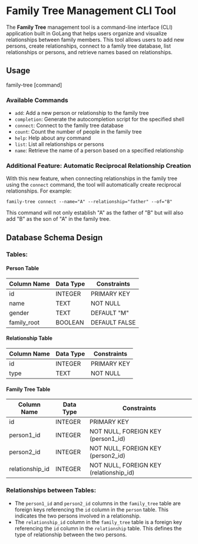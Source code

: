 # Family Tree Management CLI Tool

The **Family Tree** management tool is a command-line interface (CLI) application built in GoLang that helps users organize and visualize relationships between family members. This tool allows users to add new persons, create relationships, connect to a family tree database, list relationships or persons, and retrieve names based on relationships.

## Usage
family-tree [command]


### Available Commands

- `add`: Add a new person or relationship to the family tree
- `completion`: Generate the autocompletion script for the specified shell
- `connect`: Connect to the family tree database
- `count`: Count the number of people in the family tree
- `help`: Help about any command
- `list`: List all relationships or persons
- `name`: Retrieve the name of a person based on a specified relationship


### Additional Feature: Automatic Reciprocal Relationship Creation

With this new feature, when connecting relationships in the family tree using the `connect` command, the tool will automatically create reciprocal relationships. For example:

```shell
family-tree connect --name="A" --relationship="father" --of="B"
```

This command will not only establish "A" as the father of "B" but will also add "B" as the son of "A" in the family tree.



## Database Schema Design

### Tables:

#### Person Table
| Column Name   | Data Type          | Constraints      |
| ------------- | ------------------ | ---------------- |
| id            | INTEGER            | PRIMARY KEY      |
| name          | TEXT               | NOT NULL         |
| gender        | TEXT               | DEFAULT "M"      |
| family_root   | BOOLEAN            | DEFAULT FALSE    |

#### Relationship Table
| Column Name   | Data Type          | Constraints      |
| ------------- | ------------------ | ---------------- |
| id            | INTEGER            | PRIMARY KEY      |
| type          | TEXT               | NOT NULL         |

#### Family Tree Table
| Column Name    | Data Type          | Constraints                        |
| -------------- | ------------------ | ---------------------------------- |
| id             | INTEGER            | PRIMARY KEY                        |
| person1_id     | INTEGER            | NOT NULL, FOREIGN KEY (person1_id) |
| person2_id     | INTEGER            | NOT NULL, FOREIGN KEY (person2_id) |
| relationship_id| INTEGER            | NOT NULL, FOREIGN KEY (relationship_id) |

### Relationships between Tables:
- The `person1_id` and `person2_id` columns in the `family_tree` table are foreign keys referencing the `id` column in the `person` table. This indicates the two persons involved in a relationship.
- The `relationship_id` column in the `family_tree` table is a foreign key referencing the `id` column in the `relationship` table. This defines the type of relationship between the two persons.
